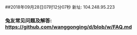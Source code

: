 ##2018年09月28日07时12分07秒 新址: 104.248.95.223
### 兔友常见问题及解答: https://github.com/wanggonging/d/blob/w/FAQ.md

